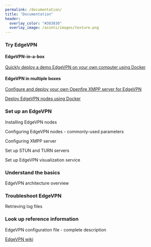 ```yaml
---
permalink: /documentation/
title: "Documentation"
header:
  overlay_color: "#303030"
  overlay_image: /assets/images/texture.png
---
```


### Try EdgeVPN

#### EdgeVPN-in-a-box

[Quickly deploy a demo EdgeVPN on your own computer using Docker](/edgevpninabox)

#### EdgeVPN in multiple boxes

[Configure and deploy your own Openfire XMPP server for EdgeVPN](/openfiredocker)

[Deploy EdgeVPN nodes using Docker](/dockeredgevpn)

### Set up an EdgeVPN

Installing EdgeVPN nodes

Configuring EdgeVPN nodes - commonly-used parameters 

Configuring XMPP server

Set up STUN and TURN servers

Set up EdgeVPN visualization service

### Understand the basics 

EdgeVPN architecture overview

### Troubleshoot EdgeVPN

Retrieving log files

### Look up reference information

EdgeVPN configuration file - complete description

[EdgeVPN wiki](https://github.com/EdgeVPN/edgevpn.github.io/wiki)



